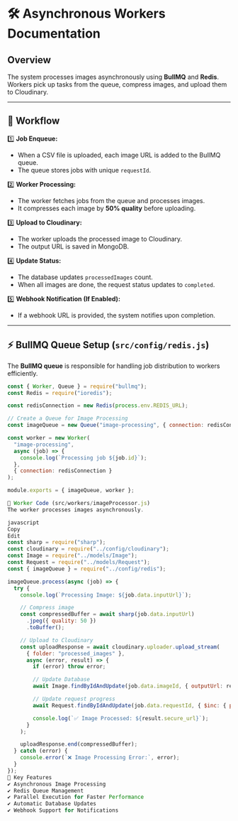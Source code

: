 # 🛠️ Asynchronous Workers Documentation

## Overview  
The system processes images asynchronously using **BullMQ** and **Redis**.  
Workers pick up tasks from the queue, compress images, and upload them to Cloudinary.

---

## 🎯 Workflow  
1️⃣ **Job Enqueue:**  
   - When a CSV file is uploaded, each image URL is added to the BullMQ queue.  
   - The queue stores jobs with unique `requestId`.

2️⃣ **Worker Processing:**  
   - The worker fetches jobs from the queue and processes images.  
   - It compresses each image by **50% quality** before uploading.

3️⃣ **Upload to Cloudinary:**  
   - The worker uploads the processed image to Cloudinary.  
   - The output URL is saved in MongoDB.

4️⃣ **Update Status:**  
   - The database updates `processedImages` count.  
   - When all images are done, the request status updates to `completed`.

5️⃣ **Webhook Notification (If Enabled):**  
   - If a webhook URL is provided, the system notifies upon completion.

---

## ⚡ **BullMQ Queue Setup (`src/config/redis.js`)**  
The **BullMQ queue** is responsible for handling job distribution to workers efficiently.

```javascript
const { Worker, Queue } = require("bullmq");
const Redis = require("ioredis");

const redisConnection = new Redis(process.env.REDIS_URL);

// Create a Queue for Image Processing
const imageQueue = new Queue("image-processing", { connection: redisConnection });

const worker = new Worker(
  "image-processing",
  async (job) => {
    console.log(`Processing job ${job.id}`);
  },
  { connection: redisConnection }
);

module.exports = { imageQueue, worker };

🔧 Worker Code (src/workers/imageProcessor.js)
The worker processes images asynchronously.

javascript
Copy
Edit
const sharp = require("sharp");
const cloudinary = require("../config/cloudinary");
const Image = require("../models/Image");
const Request = require("../models/Request");
const { imageQueue } = require("../config/redis");

imageQueue.process(async (job) => {
  try {
    console.log(`Processing Image: ${job.data.inputUrl}`);

    // Compress image
    const compressedBuffer = await sharp(job.data.inputUrl)
      .jpeg({ quality: 50 })
      .toBuffer();

    // Upload to Cloudinary
    const uploadResponse = await cloudinary.uploader.upload_stream(
      { folder: "processed_images" },
      async (error, result) => {
        if (error) throw error;

        // Update Database
        await Image.findByIdAndUpdate(job.data.imageId, { outputUrl: result.secure_url });

        // Update request progress
        await Request.findByIdAndUpdate(job.data.requestId, { $inc: { processedImages: 1 } });

        console.log(`✅ Image Processed: ${result.secure_url}`);
      }
    );

    uploadResponse.end(compressedBuffer);
  } catch (error) {
    console.error(`❌ Image Processing Error:`, error);
  }
});
🚀 Key Features
✔️ Asynchronous Image Processing
✔️ Redis Queue Management
✔️ Parallel Execution for Faster Performance
✔️ Automatic Database Updates
✔️ Webhook Support for Notifications